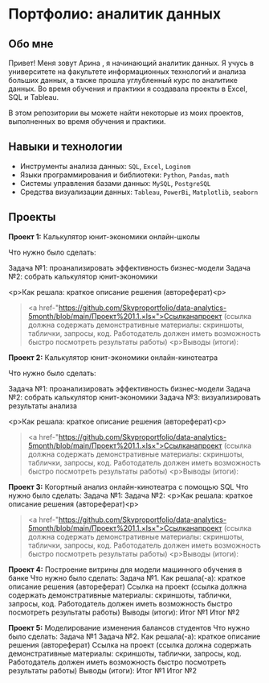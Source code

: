 # Портфолио: аналитик данных
## Обо мне
Привет! Меня зовут
Арина , я начинающий аналитик данных.
Я учусь в университете на факультете информационных технологий и анализа больших данных, а также прошла углубленный курс по аналитике данных. 
Во время обучения и практики я создавала проекты в Excel, SQL и Tableau.

В этом репозитории вы можете найти некоторые из моих проектов, выполненных во время обучения и практики.
<br>
## Навыки и технологии
- Инструменты анализа данных: ``SQL``,
``Excel``, ``Loginom``
- Языки программирования и библиотеки:
``Python``,
``Pandas``,
``math``
- Системы управления базами данных:
``MySQL``,
``PostgreSQL``
- Средства визуализации данных: ``Tableau``,
``PowerBi``,
``Matplotlib``,
``seaborn``
## Проекты 
**Проект 1:** Калькулятор юнит-экономики онлайн-школы

Что нужно было сделать:

Задача №1: проанализировать эффективность бизнес-модели
Задача №2: собрать калькулятор юнит-экономики

<р>Как решала: краткое описание решения (автореферат)<р>
> <a href-"https://github.com/Skyproportfolio/data-analytics-5month/blob/main/Проект%201.1.×ls×">Ссылканапроект</a> (ссылка должна содержать демонстративные материалы: скриншоты, таблички, запросы, код. Работодатель должен иметь возможность быстро посмотреть результаты
работы)
<р>Выводы (итоги):<p>

**Проект 2:** Калькулятор юнит-экономики онлайн-кинотеатра
  
Что нужно было сделать:
  
Задача №1: проанализировать эффективность бизнес-модели
Задача №2: собрать калькулятор юнит-экономики
Задача №3: визуализировать результаты анализа
  
<р>Как решала: краткое описание решения (автореферат)<р>
> <a href-"https://github.com/Skyproportfolio/data-analytics-5month/blob/main/Проект%201.1.×ls×">Ссылканапроект</a> (ссылка должна содержать демонстративные материалы: скриншоты, таблички, запросы, код. Работодатель должен иметь возможность быстро посмотреть результаты
работы)
<р>Выводы (итоги):<p>  

**Проект 3:** Когортный анализ онлайн-кинотеатра с помощью SQL
Что нужно было сделать:
Задача №1:
Задача №2:
<р>Как решала: краткое описание решения (автореферат)<р>
> <a href-"https://github.com/Skyproportfolio/data-analytics-5month/blob/main/Проект%201.1.×ls×">Ссылканапроект</a> (ссылка должна содержать демонстративные материалы: скриншоты, таблички, запросы, код. Работодатель должен иметь возможность быстро посмотреть результаты
работы)
<р>Выводы (итоги):<p>  
  
**Проект 4:** Построение витрины для модели машинного обучения в банке
Что нужно было сделать: 
Задача №1.
Как решала(-а): краткое описание решения (автореферат)
Ссылка на проект (ссылка должна содержать демонстративные материалы: скриншоты, таблички, запросы, код. Работодатель должен иметь возможность быстро посмотреть результаты работы)
Выводы (итоги):
Итог №1
Итог №2
  
**Проект 5:** Моделирование изменения балансов студентов
Что нужно было сделать:
Задача №1
Задача №2.
Как решала(-а): краткое описание решения (автореферат)
Ссылка на проект (ссылка должна содержать демонстративные материалы: скриншоты, таблички, запросы, код. Работодатель должен иметь возможность быстро посмотреть результаты работы)
Выводы (итоги):
Итог №1
Итог №2
